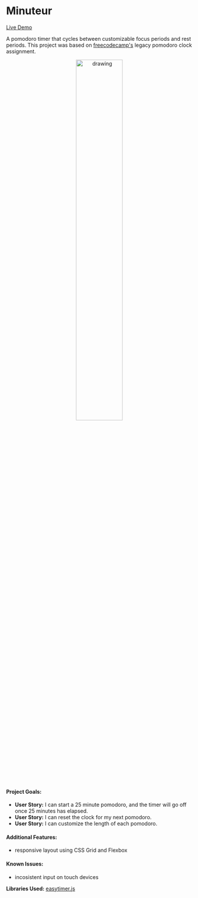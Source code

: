 
# Minuteur
[Live Demo](https://minuteur.netlify.com/)

A pomodoro timer that cycles between customizable focus periods and rest periods. This project was based on [freecodecamp's](https://www.freecodecamp.org/) legacy pomodoro clock assignment.

<p align="center">
<img src="https://jessypeck.netlify.com/dist/images/minuteur.png" alt="drawing" width="50%"/>
</p>

#### Project Goals:
-   **User Story:** I can start a 25 minute pomodoro, and the timer will go off once 25 minutes has elapsed.
-   **User Story:** I can reset the clock for my next pomodoro.
-   **User Story:** I can customize the length of each pomodoro.

#### Additional Features:
- responsive layout using CSS Grid and Flexbox


#### Known Issues:
- incosistent input on touch devices

__Libraries Used:__ [easytimer.js](https://github.com/albert-gonzalez/easytimer.js/)